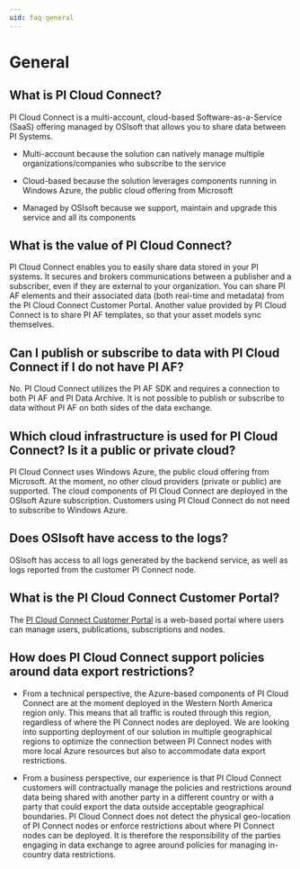 ```yaml
---
uid: faq-general
---
```


# General

## What is PI Cloud Connect?

PI Cloud Connect is a multi-account, cloud-based Software-as-a-Service (SaaS) offering managed by OSIsoft that allows you to share data between PI Systems.

- Multi-account because the solution can natively manage multiple organizations/companies who subscribe to the service

- Cloud-based because the solution leverages components running in Windows Azure, the public cloud offering from Microsoft

- Managed by OSIsoft because we support, maintain and upgrade this service and all its components

## What is the value of PI Cloud Connect?

PI Cloud Connect enables you to easily share data stored in your PI systems. It secures and brokers communications between a publisher and a subscriber, even if they are external to your organization. You can share PI AF elements and their associated data (both real-time and metadata) from the PI Cloud Connect Customer Portal. Another value provided by PI Cloud Connect is to share PI AF templates, so that your asset models sync themselves.

## Can I publish or subscribe to data with PI Cloud Connect if I do not have PI AF?

No. PI Cloud Connect utilizes the PI AF SDK and requires a connection to both PI AF and PI Data Archive. It is not possible to publish or subscribe to data without PI AF on both sides of the data exchange.

## Which cloud infrastructure is used for PI Cloud Connect? Is it a public or private cloud?

PI Cloud Connect uses Windows Azure, the public cloud offering from Microsoft. At the moment, no other cloud providers (private or public) are supported. The cloud components of PI Cloud Connect are deployed in the OSIsoft Azure subscription. Customers using PI Cloud Connect do not need to subscribe to Windows Azure.

## Does OSIsoft have access to the logs?

OSIsoft has access to all logs generated by the backend service, as well as logs reported from the customer PI Connect node.

## What is the PI Cloud Connect Customer Portal?

The [PI Cloud Connect Customer Portal](https://www.picloudservices.com) is a web-based portal where users can manage users, publications, subscriptions and nodes.

## How does PI Cloud Connect support policies around data export restrictions?

- From a technical perspective, the Azure-based components of PI Cloud Connect are at the moment deployed in the Western North America region only. This means that all traffic is routed through this region, regardless of where the PI Connect nodes are deployed. We are looking into supporting deployment of our solution in multiple geographical regions to optimize the connection between PI Connect nodes with more local Azure resources but also to accommodate data export restrictions.

- From a business perspective, our experience is that PI Cloud Connect customers will contractually manage the policies and restrictions around data being shared with another party in a different country or with a party that could export the data outside acceptable geographical boundaries. PI Cloud Connect does not detect the physical geo-location of PI Connect nodes or enforce restrictions about where PI Connect nodes can be deployed. It is therefore the responsibility of the parties engaging in data exchange to agree around policies for managing in-country data restrictions.
